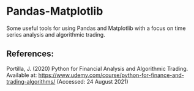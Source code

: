 # Pandas-Matplotlib
Some useful tools for using Pandas and Matplotlib with a focus on time series analysis and algorithmic trading.

## References:

Portilla, J. (2020) Python for Financial Analysis and Algorithmic Trading. Available at: https://www.udemy.com/course/python-for-finance-and-trading-algorithms/ (Accessed: 24 August 2021)

